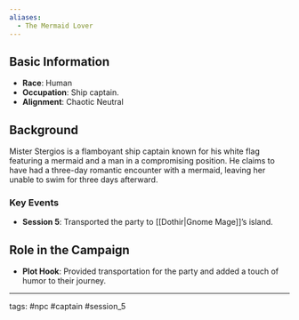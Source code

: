 ```yaml
---
aliases:
  - The Mermaid Lover
---
```


## Basic Information
- **Race**: Human
- **Occupation**: Ship captain.
- **Alignment**: Chaotic Neutral

## Background
Mister Stergios is a flamboyant ship captain known for his white flag featuring a mermaid and a man in a compromising position. He claims to have had a three-day romantic encounter with a mermaid, leaving her unable to swim for three days afterward.

### Key Events
- **Session 5**: Transported the party to [[Dothir|Gnome Mage]]’s island.

## Role in the Campaign
- **Plot Hook**: Provided transportation for the party and added a touch of humor to their journey.

---
tags: #npc #captain #session_5